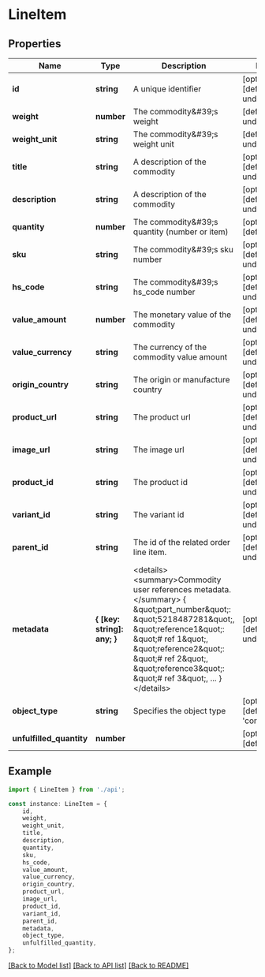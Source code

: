 # LineItem


## Properties

Name | Type | Description | Notes
------------ | ------------- | ------------- | -------------
**id** | **string** | A unique identifier | [optional] [default to undefined]
**weight** | **number** | The commodity\&#39;s weight | [default to undefined]
**weight_unit** | **string** | The commodity\&#39;s weight unit | [default to undefined]
**title** | **string** | A description of the commodity | [optional] [default to undefined]
**description** | **string** | A description of the commodity | [optional] [default to undefined]
**quantity** | **number** | The commodity\&#39;s quantity (number or item) | [optional] [default to 1]
**sku** | **string** | The commodity\&#39;s sku number | [optional] [default to undefined]
**hs_code** | **string** | The commodity\&#39;s hs_code number | [optional] [default to undefined]
**value_amount** | **number** | The monetary value of the commodity | [optional] [default to undefined]
**value_currency** | **string** | The currency of the commodity value amount | [optional] [default to undefined]
**origin_country** | **string** | The origin or manufacture country | [optional] [default to undefined]
**product_url** | **string** | The product url | [optional] [default to undefined]
**image_url** | **string** | The image url | [optional] [default to undefined]
**product_id** | **string** | The product id | [optional] [default to undefined]
**variant_id** | **string** | The variant id | [optional] [default to undefined]
**parent_id** | **string** | The id of the related order line item. | [optional] [default to undefined]
**metadata** | **{ [key: string]: any; }** | &lt;details&gt;         &lt;summary&gt;Commodity user references metadata.&lt;/summary&gt;          {             \&quot;part_number\&quot;: \&quot;5218487281\&quot;,             \&quot;reference1\&quot;: \&quot;# ref 1\&quot;,             \&quot;reference2\&quot;: \&quot;# ref 2\&quot;,             \&quot;reference3\&quot;: \&quot;# ref 3\&quot;,             ...         }         &lt;/details&gt;          | [optional] [default to undefined]
**object_type** | **string** | Specifies the object type | [optional] [default to 'commodity']
**unfulfilled_quantity** | **number** |  | [optional] [default to 0]

## Example

```typescript
import { LineItem } from './api';

const instance: LineItem = {
    id,
    weight,
    weight_unit,
    title,
    description,
    quantity,
    sku,
    hs_code,
    value_amount,
    value_currency,
    origin_country,
    product_url,
    image_url,
    product_id,
    variant_id,
    parent_id,
    metadata,
    object_type,
    unfulfilled_quantity,
};
```

[[Back to Model list]](../README.md#documentation-for-models) [[Back to API list]](../README.md#documentation-for-api-endpoints) [[Back to README]](../README.md)
